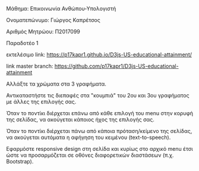 
Μάθημα: Επικοινωνία Ανθώπου-Υπολογιστή

Ονοματεπώνυμο: Γιώργος Καπρέτσος

Αριθμός Μητρώου: Π2017099


Παραδοτέο 1

εκτελέσιμο link: https://p17kapr1.github.io/D3js-US-educational-attainment/

link master branch: https://github.com/p17kapr1/D3js-US-educational-attainment




Αλλάξτε τα χρώματα στα 3 γραφήματα.

 Αντικαταστήστε τις διεπαφές στα "κουμπιά" του 2ου και 3ου γραφήματος με άλλες της επιλογής σας.
 
 Όταν το ποντίκι διέρχεται επάνω από κάθε επιλογή του menu στην κορυφή της σελίδας, να ακούγεται κάποιος ήχος της επιλογής σας.
 
 Όταν το ποντίκι διέρχεται πάνω από κάποια πρόταση/κείμενο της σελίδας, να ακούγεται αυτόματα η αφήγηση του κειμένου (text-to-speech).
 
 Εφαρμόστε responsive design στη σελίδα και κυρίως στο αρχικό menu έτσι ώστε να προσαρμόζεται σε οθόνες διαφορετικών διαστάσεων (π.χ. Bootstrap).
